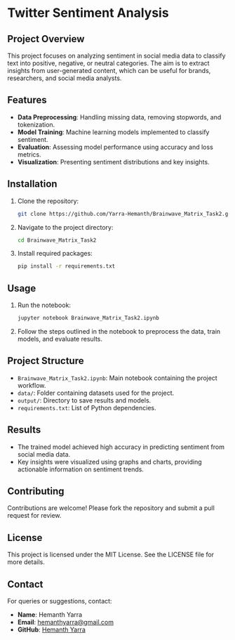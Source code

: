 # Twitter Sentiment Analysis

## Project Overview
This project focuses on analyzing sentiment in social media data to classify text into positive, negative, or neutral categories. The aim is to extract insights from user-generated content, which can be useful for brands, researchers, and social media analysts.

## Features
- **Data Preprocessing**: Handling missing data, removing stopwords, and tokenization.
- **Model Training**: Machine learning models implemented to classify sentiment.
- **Evaluation**: Assessing model performance using accuracy and loss metrics.
- **Visualization**: Presenting sentiment distributions and key insights.

## Installation

1. Clone the repository:
   ```bash
   git clone https://github.com/Yarra-Hemanth/Brainwave_Matrix_Task2.git
   ```

2. Navigate to the project directory:
   ```bash
   cd Brainwave_Matrix_Task2
   ```

3. Install required packages:
   ```bash
   pip install -r requirements.txt
   ```

## Usage

1. Run the notebook:
   ```bash
   jupyter notebook Brainwave_Matrix_Task2.ipynb
   ```

2. Follow the steps outlined in the notebook to preprocess the data, train models, and evaluate results.

## Project Structure
- `Brainwave_Matrix_Task2.ipynb`: Main notebook containing the project workflow.
- `data/`: Folder containing datasets used for the project.
- `output/`: Directory to save results and models.
- `requirements.txt`: List of Python dependencies.

## Results
- The trained model achieved high accuracy in predicting sentiment from social media data.
- Key insights were visualized using graphs and charts, providing actionable information on sentiment trends.

## Contributing

Contributions are welcome! Please fork the repository and submit a pull request for review.

## License
This project is licensed under the MIT License. See the LICENSE file for more details.

## Contact
For queries or suggestions, contact:
- **Name**: Hemanth Yarra
- **Email**: hemanthyarra@gmail.com
- **GitHub**: [Hemanth Yarra](https://github.com/Yarra-Hemanth)
